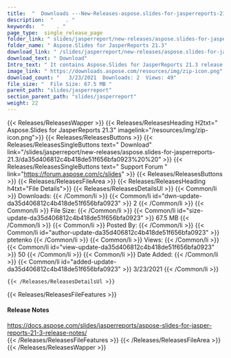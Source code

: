 ```yaml
---
title:  "  Downloads ---New-Releases-aspose.slides-for-jasperreports-21.3 . " 
description:  "    . " 
keywords:  "    . " 
page_type:  single_release_page
folder_link: " slides/jasperreport/new-releases/aspose.slides-for-jasperreports-21.3/"
folder_name: " Aspose.Slides for JasperReports 21.3"
download_link: " /slides/jasperreport/new-releases/aspose.slides-for-jasperreports-21.3/da35d406812c4b418de51f656bfa0923"
download_text: " Download"
Intro_text: " It contains Aspose.Slides for JasperReports 21.3 release."
image_link: " https://downloads.aspose.com/resources/img/zip-icon.png"
download_count: "   3/23/2021  Downloads: 2  Views: 49"
file_size: "  File Size: 67.5 MB "
parent_path: "slides/jasperreport"
section_parent_path: "slides/jasperreport"
weight: 22 
---
```


{{< Releases/ReleasesWapper >}}
  {{< Releases/ReleasesHeading H2txt=" Aspose.Slides for JasperReports 21.3" imagelink="/resources/img/zip-icon.png">}}
  {{< Releases/ReleasesButtons >}}
    {{< Releases/ReleasesSingleButtons text=" Download" link="/slides/jasperreport/new-releases/aspose.slides-for-jasperreports-21.3/da35d406812c4b418de51f656bfa0923%20%20" >}}
    {{< Releases/ReleasesSingleButtons text=" Support Forum " link="https://forum.aspose.com/c/slides" >}}
  {{< Releases/ReleasesButtons >}}
  {{< Releases/ReleasesFileArea >}}
    {{< Releases/ReleasesHeading h4txt="File Details">}}
    {{< Releases/ReleasesDetailsUl >}}
            {{< Common/li  >}} Downloads: {{< /Common/li >}} 
      {{< Common/li id="dwn-update-da35d406812c4b418de51f656bfa0923" >}} 2 {{< /Common/li >}} 
      {{< Common/li  >}} File Size: {{< /Common/li >}} 
      {{< Common/li id="size-update-da35d406812c4b418de51f656bfa0923" >}} 67.5 MB {{< /Common/li >}} 
      {{< Common/li  >}} Posted By: {{< /Common/li >}} 
      {{< Common/li id="author-update-da35d406812c4b418de51f656bfa0923" >}} ptetenko {{< /Common/li >}} 
      {{< Common/li  >}} Views: {{< /Common/li >}} 
      {{< Common/li id="view-update-da35d406812c4b418de51f656bfa0923" >}} 50 {{< /Common/li >}} 
      {{< Common/li  >}} Date Added: {{< /Common/li >}} 
      {{< Common/li id="added-update-da35d406812c4b418de51f656bfa0923" >}} 3/23/2021 {{< /Common/li >}} 

    {{< /Releases/ReleasesDetailsUl >}}

  {{< Releases/ReleasesFileFeatures >}}
      <h4>Release Notes</h4><div><a href="https://docs.aspose.com/slides/jasperreports/aspose-slides-for-jasper-reports-21-3-release-notes/">https://docs.aspose.com/slides/jasperreports/aspose-slides-for-jasper-reports-21-3-release-notes/</a></div>
  {{< /Releases/ReleasesFileFeatures >}}
 {{< /Releases/ReleasesFileArea >}}
{{< /Releases/ReleasesWapper >}}


